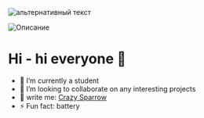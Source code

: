 <img src="https://ibb.co/Jd2xDZ2" alt="альтернативный текст">

![Описание](https://ibb.co/Jd2xDZ2)

# Hi - hi everyone 👋

- 🔭 I’m currently a student 
- 🌱 I’m looking to collaborate on any interesting projects
- 💬 write me: [Crazy Sparrow](https://t.me/alya_lewes) 
- ⚡ Fun fact: battery
